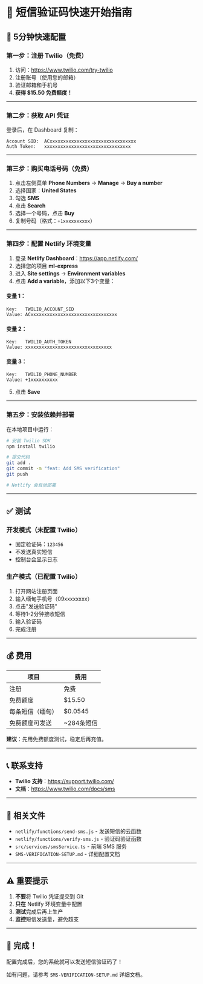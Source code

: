 # 📱 短信验证码快速开始指南

## 🚀 5分钟快速配置

### **第一步：注册 Twilio（免费）**

1. 访问：https://www.twilio.com/try-twilio
2. 注册账号（使用您的邮箱）
3. 验证邮箱和手机号
4. **获得 $15.50 免费额度！**

---

### **第二步：获取 API 凭证**

登录后，在 Dashboard 复制：

```
Account SID:  ACxxxxxxxxxxxxxxxxxxxxxxxxxxxxxxxx
Auth Token:   xxxxxxxxxxxxxxxxxxxxxxxxxxxxxxxx
```

---

### **第三步：购买电话号码（免费）**

1. 点击左侧菜单 **Phone Numbers** → **Manage** → **Buy a number**
2. 选择国家：**United States** 
3. 勾选 **SMS**
4. 点击 **Search**
5. 选择一个号码，点击 **Buy**
6. 复制号码（格式：`+1xxxxxxxxxx`）

---

### **第四步：配置 Netlify 环境变量**

1. 登录 **Netlify Dashboard**：https://app.netlify.com/
2. 选择您的项目 **ml-express**
3. 进入 **Site settings** → **Environment variables**
4. 点击 **Add a variable**，添加以下3个变量：

#### **变量 1：**
```
Key:   TWILIO_ACCOUNT_SID
Value: ACxxxxxxxxxxxxxxxxxxxxxxxxxxxxxxxx
```

#### **变量 2：**
```
Key:   TWILIO_AUTH_TOKEN
Value: xxxxxxxxxxxxxxxxxxxxxxxxxxxxxxxx
```

#### **变量 3：**
```
Key:   TWILIO_PHONE_NUMBER
Value: +1xxxxxxxxxx
```

5. 点击 **Save**

---

### **第五步：安装依赖并部署**

在本地项目中运行：

```bash
# 安装 Twilio SDK
npm install twilio

# 提交代码
git add .
git commit -m "feat: Add SMS verification"
git push

# Netlify 会自动部署
```

---

## ✅ 测试

### **开发模式（未配置 Twilio）**

- 固定验证码：`123456`
- 不发送真实短信
- 控制台会显示日志

### **生产模式（已配置 Twilio）**

1. 打开网站注册页面
2. 输入缅甸手机号（09xxxxxxxx）
3. 点击"发送验证码"
4. 等待1-2分钟接收短信
5. 输入验证码
6. 完成注册

---

## 💰 费用

| 项目 | 费用 |
|------|------|
| 注册 | 免费 |
| 免费额度 | $15.50 |
| 每条短信（缅甸） | $0.0545 |
| 免费额度可发送 | ~284条短信 |

**建议**：先用免费额度测试，稳定后再充值。

---

## 📞 联系支持

- **Twilio 支持**：https://support.twilio.com/
- **文档**：https://www.twilio.com/docs/sms

---

## 🔗 相关文件

- `netlify/functions/send-sms.js` - 发送短信的云函数
- `netlify/functions/verify-sms.js` - 验证码验证函数
- `src/services/smsService.ts` - 前端 SMS 服务
- `SMS-VERIFICATION-SETUP.md` - 详细配置文档

---

## ⚠️ 重要提示

1. **不要**将 Twilio 凭证提交到 Git
2. **只在** Netlify 环境变量中配置
3. **测试**完成后再上生产
4. **监控**短信发送量，避免超支

---

## 🎉 完成！

配置完成后，您的系统就可以发送短信验证码了！

如有问题，请参考 `SMS-VERIFICATION-SETUP.md` 详细文档。

